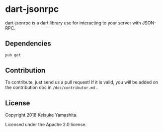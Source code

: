 # dart-jsonrpc

dart-jsonrpc is a dart library use for interacting to your server with JSON-RPC.

## Dependencies

```bash
pub get
```

## Contribution

To contribute, just send us a pull request!
If it is valid, you will be added on the contribution doc in `/doc/contributor.md` .

## License

Copyright 2018 Keisuke Yamashita.

Licensed under the Apache 2.0 license.